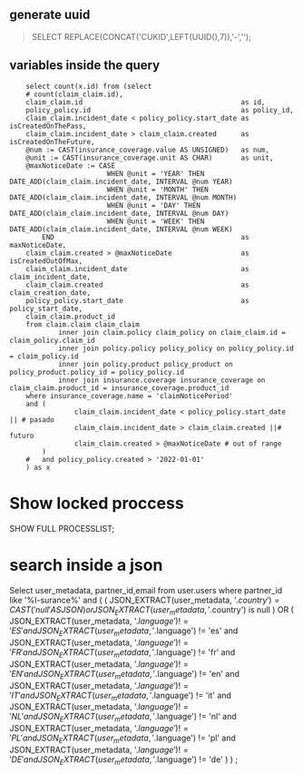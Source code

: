 ## generate uuid

> SELECT REPLACE(CONCAT('CUKID',LEFT(UUID(),7)),'-','');


## variables inside the query
```mysql
    select count(x.id) from (select
    # count(claim_claim.id),
    claim_claim.id                                       as id,
    policy_policy.id                                     as policy_id,
    claim_claim.incident_date < policy_policy.start_date as isCreatedOnThePass,
    claim_claim.incident_date > claim_claim.created      as isCreatedOnTheFuture,
    @num := CAST(insurance_coverage.value AS UNSIGNED)   as num,
    @unit := CAST(insurance_coverage.unit AS CHAR)       as unit,
    @maxNoticeDate := CASE
                        WHEN @unit = 'YEAR' THEN DATE_ADD(claim_claim.incident_date, INTERVAL @num YEAR)
                        WHEN @unit = 'MONTH' THEN DATE_ADD(claim_claim.incident_date, INTERVAL @num MONTH)
                        WHEN @unit = 'DAY' THEN DATE_ADD(claim_claim.incident_date, INTERVAL @num DAY)
                        WHEN @unit = 'WEEK' THEN DATE_ADD(claim_claim.incident_date, INTERVAL @num WEEK)
        END                                              as maxNoticeDate,
    claim_claim.created > @maxNoticeDate                 as isCreatedOutOfMax,
    claim_claim.incident_date                            as claim_incident_date,
    claim_claim.created                                  as claim_creation_date,
    policy_policy.start_date                             as policy_start_date,
    claim_claim.product_id
    from claim.claim claim_claim
            inner join claim.policy claim_policy on claim_claim.id = claim_policy.claim_id
            inner join policy.policy policy_policy on policy_policy.id = claim_policy.id
            inner join policy.product policy_product on policy_product.policy_id = policy_policy.id
            inner join insurance.coverage insurance_coverage on claim_claim.product_id = insurance_coverage.product_id
    where insurance_coverage.name = 'claimNoticePeriod'
    and (
                claim_claim.incident_date < policy_policy.start_date || # pasado
                claim_claim.incident_date > claim_claim.created ||# futuro
                claim_claim.created > @maxNoticeDate # out of range
        )
    #   and policy_policy.created > '2022-01-01'
    ) as x

```

# Show locked proccess

SHOW FULL PROCESSLIST;


# search inside a json

Select user_metadata, partner_id,email
from user.users
where partner_id like '%I-surance%'
  and (
        (
                    JSON_EXTRACT(user_metadata, '$.country') = CAST('null' AS JSON) or
                    JSON_EXTRACT(user_metadata, '$.country') is null
        )
        OR
        (
                    JSON_EXTRACT(user_metadata, '$.language') != 'ES' and
                    JSON_EXTRACT(user_metadata, '$.language') != 'es' and
                    JSON_EXTRACT(user_metadata, '$.language') != 'FR' and
                    JSON_EXTRACT(user_metadata, '$.language') != 'fr' and
                    JSON_EXTRACT(user_metadata, '$.language') != 'EN' and
                    JSON_EXTRACT(user_metadata, '$.language') != 'en' and
                    JSON_EXTRACT(user_metadata, '$.language') != 'IT' and
                    JSON_EXTRACT(user_metadata, '$.language') != 'it' and
                    JSON_EXTRACT(user_metadata, '$.language') != 'NL' and
                    JSON_EXTRACT(user_metadata, '$.language') != 'nl' and
                    JSON_EXTRACT(user_metadata, '$.language') != 'PL' and
                    JSON_EXTRACT(user_metadata, '$.language') != 'pl' and
                    JSON_EXTRACT(user_metadata, '$.language') != 'DE' and
                    JSON_EXTRACT(user_metadata, '$.language') != 'de'
        )
      )
;